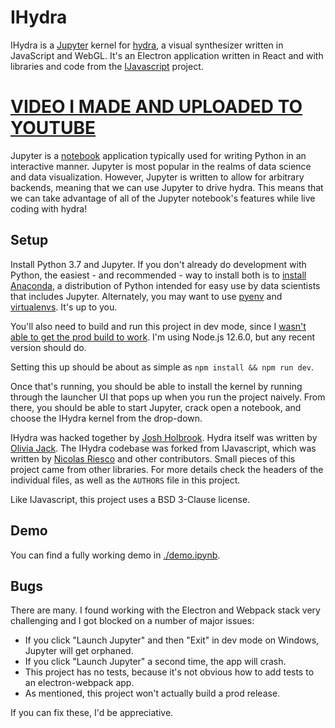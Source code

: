 # IHydra

IHydra is a [Jupyter](https://jupyter.org/) kernel for [hydra](https://hydra-editor.glitch.me), a visual synthesizer written in JavaScript and WebGL. It's an Electron application written in React and with libraries and code from the [IJavascript](https://github.com/n-riesco/ijavascript) project.

# [VIDEO I MADE AND UPLOADED TO YOUTUBE](https://www.youtube.com/watch?v=WXawzYZCgKc)

Jupyter is a [notebook](https://en.wikipedia.org/wiki/Notebook_interface) application typically used for writing Python in an interactive manner. Jupyter is most popular in the realms of data science 
and data visualization. However, Jupyter is written to allow for arbitrary backends, meaning that we can use Jupyter to drive hydra. This means that we can take advantage of all of the Jupyter notebook's features while live coding with hydra!

## Setup

Install Python 3.7 and Jupyter. If you don't already do development with Python, the easiest - and recommended - way to install both is to [install Anaconda](https://www.anaconda.com/distribution/#download-section), a distribution of Python intended for easy use by data scientists that includes Jupyter. Alternately, you may want to use [pyenv](https://github.com/pyenv/pyenv) and [virtualenvs](https://docs.python-guide.org/dev/virtualenvs/). It's up to you.

You'll also need to build and run this project in dev mode, since I [wasn't able to get the prod build to work](https://github.com/electron-userland/electron-builder/issues/4685). I'm using Node.js 12.6.0, but any recent version should do.

Setting this up should be about as simple as `npm install && npm run dev`.

Once that's running, you should be able to install the kernel by running through the launcher UI that pops up when you run the project naively. From there, you should be able to start Jupyter, crack open a notebook, and choose the IHydra kernel from the drop-down.

IHydra was hacked together by [Josh Holbrook](https://twitter.com/jfhbrook). Hydra itself was written by [Olivia Jack](https://twitter.com/_ojack_). The IHydra codebase was forked from IJavascript, which was written by [Nicolas Riesco](https://github.com/n-riesco) and other contributors. Small pieces of this project came from other libraries. For more details check the headers of the individual files, as well as the `AUTHORS` file in this project.

Like IJavascript, this project uses a BSD 3-Clause license.

## Demo

You can find a fully working demo in [./demo.ipynb](https://github.com/jfhbrook/ihydra/blob/develop/demo.ipynb).

## Bugs

There are many. I found working with the Electron and Webpack stack very challenging and I got blocked on a number of major issues:

* If you click "Launch Jupyter" and then "Exit" in dev mode on Windows, Jupyter will get orphaned.
* If you click "Launch Jupyter" a second time, the app will crash.
* This project has no tests, because it's not obvious how to add tests to an electron-webpack app.
* As mentioned, this project won't actually build a prod release.

If you can fix these, I'd be appreciative.